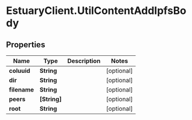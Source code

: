 # EstuaryClient.UtilContentAddIpfsBody

## Properties
Name | Type | Description | Notes
------------ | ------------- | ------------- | -------------
**coluuid** | **String** |  | [optional] 
**dir** | **String** |  | [optional] 
**filename** | **String** |  | [optional] 
**peers** | **[String]** |  | [optional] 
**root** | **String** |  | [optional] 


